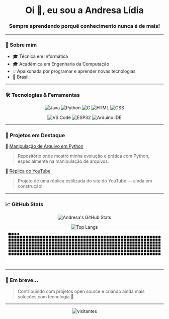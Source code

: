 <h1 align="center">Oi 👋, eu sou a Andresa Lídia</h1>
<h3 align="center">Sempre aprendendo porquê conhecimento nunca é de mais!</h3>

---

### 💫 Sobre mim
- 🎓 Técnica em Informática  
- 🎓 Acadêmica em Engenharia da Computação  
- 💡 Apaixonada por programar e aprender novas tecnologias  
- 📍 Brasil  

---

### 🛠️ Tecnologias & Ferramentas

<div align="center">
  
![Java](https://img.shields.io/badge/Java-ED8B00?style=for-the-badge&logo=java&logoColor=white)
![Python](https://img.shields.io/badge/Python-3776AB?style=for-the-badge&logo=python&logoColor=white)
![C](https://img.shields.io/badge/C-00599C?style=for-the-badge&logo=c&logoColor=white)
![HTML](https://img.shields.io/badge/HTML-E34F26?style=for-the-badge&logo=html5&logoColor=white)
![CSS](https://img.shields.io/badge/CSS-1572B6?style=for-the-badge&logo=css3&logoColor=white)

![VS Code](https://img.shields.io/badge/VS_Code-007ACC?style=for-the-badge&logo=visual-studio-code&logoColor=white)
![ESP32](https://img.shields.io/badge/ESP32-323232?style=for-the-badge&logo=espressif&logoColor=white)
![Arduino IDE](https://img.shields.io/badge/Arduino_IDE-00979D?style=for-the-badge&logo=arduino&logoColor=white)

</div>

---

### 📂 Projetos em Destaque

🔹 [Manipulação de Arquivo em Python](https://github.com/andresalidia/Manipulacao_Arquivo_Python)  
> Repositório onde mostro minha evolução e prática com Python, especialmente na manipulação de arquivos.

🔹 [Réplica do YouTube](https://github.com/andresalidia/Site-Youtube)  
> Projeto de uma réplica estilizada do site do YouTube — ainda em construção!

---

### 📈 GitHub Stats

<div align="center">

![Andresa's GitHub Stats](https://github-readme-stats.vercel.app/api?username=andresalidia&show_icons=true&theme=radical&bg_color=0d1117&title_color=c47198&text_color=f8f8f2&icon_color=ba83b0&border_color=a66c87)

![Top Langs](https://github-readme-stats.vercel.app/api/top-langs/?username=andresalidia&layout=compact&theme=radical&bg_color=0d1117&title_color=c47198&text_color=f8f8f2&icon_color=ba83b0&border_color=a66c87)
![Snake animation](https://github.com/andresalidia/andresalidia/blob/output/github-contribution-grid-snake.svg)


</div>

---

### 🚀 Em breve...

> Contribuindo com projetos open source e criando ainda mais soluções com tecnologia 💜

---

<p align="center">
  <img src="https://readme-visitor-badge.glitch.me/badge?page_id=andresalidia.andresalidia" alt="visitantes" />
</p>
